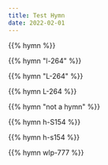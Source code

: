 ```yaml
---
title: Test Hymn
date: 2022-02-01
---
```


{{% hymn %}}

{{% hymn "l-264" %}}

{{% hymn "L-264" %}}

{{% hymn L-264 %}}

{{% hymn "not a hymn" %}}

{{% hymn h-S154 %}}

{{% hymn h-s154 %}}

{{% hymn wlp-777 %}}
